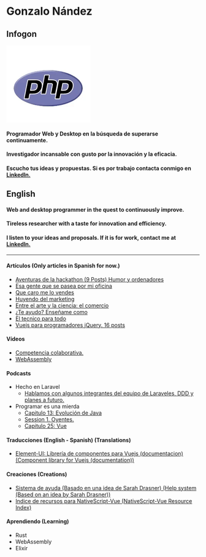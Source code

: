 # Gonzalo Nández
## Infogon


<img align="center" src="https://github.com/Gonzalo2310/Gonzalo2310/blob/master/images/logos.gif" alt="Logos"/>

#### Programador Web y Desktop en la búsqueda de superarse continuamente.
#### Investigador incansable con gusto por la innovación y la eficacia.
#### Escucho tus ideas y propuestas. Si es por trabajo contacta conmigo en [Linkedln.](https://www.linkedin.com/in/gonzalo-nandez-batista/)

## English
#### Web and desktop programmer in the quest to continuously improve.
#### Tireless researcher with a taste for innovation and efficiency.
#### I listen to your ideas and proposals. If it is for work, contact me at [LinkedIn.](https://www.linkedin.com/in/gonzalo-nandez-batista/)
<hr>

#### Artículos (Only articles in Spanish for now.)
* [Aventuras de la hackathon (9 Posts) Humor y ordenadores](https://comunidad.programaresunamierda.com/2019/06/aventuras-de-la-hackathon-el-problema.html)
* [Esa gente que se pasea por mi oficina](https://comunidad.programaresunamierda.com/2019/03/esa-gente-que-se-pasea-por-mi-oficina.html)
* [Que caro me lo vendes](https://comunidad.programaresunamierda.com/2019/01/que-caro-me-lo-vendes.html)
* [Huyendo del marketing](https://comunidad.programaresunamierda.com/2018/12/huyendo-del-marketing.html)
* [Entre el arte y la ciencia: el comercio](https://comunidad.programaresunamierda.com/2018/12/entre-el-arte-y-la-ciencia-el-comercio.html)
* [¿Te ayudo? Enseñame como](https://comunidad.programaresunamierda.com/2018/12/te-ayudo-ensename-como.html)
* [El tecnico para todo](https://comunidad.programaresunamierda.com/2018/12/el-tecnico-para-todo.html)
* [Vuejs para programadores jQuery. 16 posts](https://comunidad.programaresunamierda.com/2020/06/vuejs-para-programadores-jquery.html)

#### Vídeos
* [Competencia colaborativa.](https://www.youtube.com/watch?v=TKRYuj26J6w)
* [WebAssembly](https://youtu.be/7Gt7IspQLzU)

#### Podcasts
* Hecho en Laravel
  * [Hablamos con algunos integrantes del equipo de Laraveles, DDD y planes a futuro.](https://github.com/Gonzalo2310/Gonzalo2310/blob/master/sound/Hecho%20en%20laravel%20EP%2029.mp3?raw=true)
* Programar es una mierda
  * [Capitulo 13: Evolución de Java](https://www.youtube.com/watch?v=WVWowXYJTcQ)
  * [Session 1. Oyentes.](https://www.ivoox.com/sesion-oyentes-1-estructura-buenas-practicas-audios-mp3_rf_22971998_1.html)
  * [Capitulo 25: Vue](https://www.youtube.com/watch?v=_K8S0f3IrMU)

#### Traducciones (English - Spanish) (Translations)
* [Element-UI: Librería de componentes para Vuejs (documentacion) (Component library for Vuejs (documentation))](https://github.com/ElemeFE/element)

#### Creaciones (Creations)
* [Sistema de ayuda (Basado en una idea de Sarah Drasner) (Help system (Based on an idea by Sarah Drasner))](https://github.com/Gonzalo2310/SDras-Helper)
* [Indice de recursos para NativeScript-Vue (NativeScript-Vue Resource Index)](https://github.com/Gonzalo2310/awesome-nativescript-vue)

#### Aprendiendo (Learning)
* Rust
* WebAssembly
* Elixir


